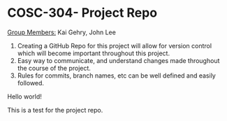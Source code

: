 # COSC-304- Project Repo

<ins>Group Members:</ins> Kai Gehry, John Lee

1. Creating a GitHub Repo for this project will allow for version control which will become important throughout this project.
2. Easy way to communicate, and understand changes made throughout the course of the project.
3. Rules for commits, branch names, etc can be well defined and easily followed.


Hello world!


This is a test for the project repo.
